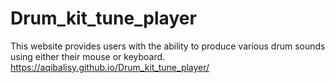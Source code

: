 # Drum_kit_tune_player
This website provides users with the ability to produce various drum sounds using either their mouse or keyboard.
https://aqibalisy.github.io/Drum_kit_tune_player/

